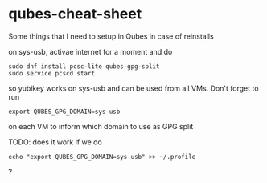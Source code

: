 # qubes-cheat-sheet
Some things that I need to setup in Qubes in case of reinstalls


on sys-usb, activae internet for a moment and do
```
sudo dnf install pcsc-lite qubes-gpg-split
sudo service pcscd start
```

so yubikey works on sys-usb and can be used from all VMs. Don't forget to run

```
export QUBES_GPG_DOMAIN=sys-usb
```

on each VM to inform which domain to use as GPG split

TODO: does it work if we do

```
echo "export QUBES_GPG_DOMAIN=sys-usb" >> ~/.profile
```
?
